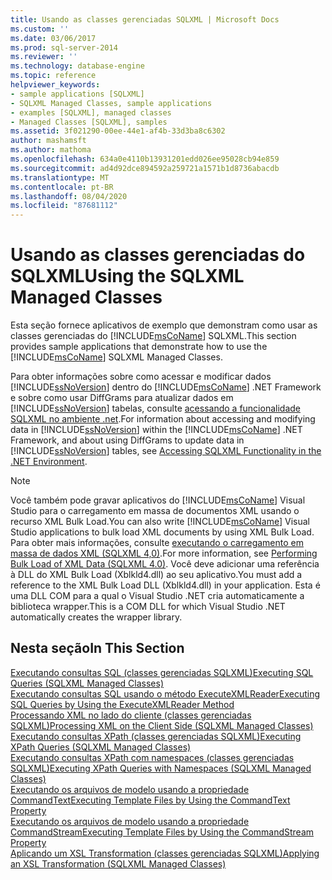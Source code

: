 ```yaml
---
title: Usando as classes gerenciadas SQLXML | Microsoft Docs
ms.custom: ''
ms.date: 03/06/2017
ms.prod: sql-server-2014
ms.reviewer: ''
ms.technology: database-engine
ms.topic: reference
helpviewer_keywords:
- sample applications [SQLXML]
- SQLXML Managed Classes, sample applications
- examples [SQLXML], managed classes
- Managed Classes [SQLXML], samples
ms.assetid: 3f021290-00ee-44e1-af4b-33d3ba8c6302
author: mashamsft
ms.author: mathoma
ms.openlocfilehash: 634a0e4110b13931201edd026ee95028cb94e859
ms.sourcegitcommit: ad4d92dce894592a259721a1571b1d8736abacdb
ms.translationtype: MT
ms.contentlocale: pt-BR
ms.lasthandoff: 08/04/2020
ms.locfileid: "87681112"
---
```

# <a name="using-the-sqlxml-managed-classes"></a><span data-ttu-id="0b2cd-102">Usando as classes gerenciadas do SQLXML</span><span class="sxs-lookup"><span data-stu-id="0b2cd-102">Using the SQLXML Managed Classes</span></span>
  <span data-ttu-id="0b2cd-103">Esta seção fornece aplicativos de exemplo que demonstram como usar as classes gerenciadas do [!INCLUDE[msCoName](../../includes/msconame-md.md)] SQLXML.</span><span class="sxs-lookup"><span data-stu-id="0b2cd-103">This section provides sample applications that demonstrate how to use the [!INCLUDE[msCoName](../../includes/msconame-md.md)] SQLXML Managed Classes.</span></span>  
  
 <span data-ttu-id="0b2cd-104">Para obter informações sobre como acessar e modificar dados [!INCLUDE[ssNoVersion](../../includes/ssnoversion-md.md)] dentro do [!INCLUDE[msCoName](../../includes/msconame-md.md)] .NET Framework e sobre como usar DiffGrams para atualizar dados em [!INCLUDE[ssNoVersion](../../includes/ssnoversion-md.md)] tabelas, consulte [acessando a funcionalidade SQLXML no ambiente .net](../../relational-databases/sqlxml-annotated-xsd-schemas-xpath-queries/net-framework-classes/accessing-sqlxml-functionality-in-the-net-environment.md).</span><span class="sxs-lookup"><span data-stu-id="0b2cd-104">For information about accessing and modifying data in [!INCLUDE[ssNoVersion](../../includes/ssnoversion-md.md)] within the [!INCLUDE[msCoName](../../includes/msconame-md.md)] .NET Framework, and about using DiffGrams to update data in [!INCLUDE[ssNoVersion](../../includes/ssnoversion-md.md)] tables, see [Accessing SQLXML Functionality in the .NET Environment](../../relational-databases/sqlxml-annotated-xsd-schemas-xpath-queries/net-framework-classes/accessing-sqlxml-functionality-in-the-net-environment.md).</span></span>  
  
> [!NOTE]  
>  <span data-ttu-id="0b2cd-105">Você também pode gravar aplicativos do [!INCLUDE[msCoName](../../includes/msconame-md.md)] Visual Studio para o carregamento em massa de documentos XML usando o recurso XML Bulk Load.</span><span class="sxs-lookup"><span data-stu-id="0b2cd-105">You can also write [!INCLUDE[msCoName](../../includes/msconame-md.md)] Visual Studio applications to bulk load XML documents by using XML Bulk Load.</span></span> <span data-ttu-id="0b2cd-106">Para obter mais informações, consulte [executando o carregamento em massa de dados XML &#40;SQLXML 4,0&#41;](../../relational-databases/sqlxml-annotated-xsd-schemas-xpath-queries/bulk-load-xml/performing-bulk-load-of-xml-data-sqlxml-4-0.md).</span><span class="sxs-lookup"><span data-stu-id="0b2cd-106">For more information, see [Performing Bulk Load of XML Data &#40;SQLXML 4.0&#41;](../../relational-databases/sqlxml-annotated-xsd-schemas-xpath-queries/bulk-load-xml/performing-bulk-load-of-xml-data-sqlxml-4-0.md).</span></span> <span data-ttu-id="0b2cd-107">Você deve adicionar uma referência à DLL do XML Bulk Load (Xblkld4.dll) ao seu aplicativo.</span><span class="sxs-lookup"><span data-stu-id="0b2cd-107">You must add a reference to the XML Bulk Load DLL (Xblkld4.dll) in your application.</span></span> <span data-ttu-id="0b2cd-108">Esta é uma DLL COM para a qual o Visual Studio .NET cria automaticamente a biblioteca wrapper.</span><span class="sxs-lookup"><span data-stu-id="0b2cd-108">This is a COM DLL for which Visual Studio .NET automatically creates the wrapper library.</span></span>  
  
## <a name="in-this-section"></a><span data-ttu-id="0b2cd-109">Nesta seção</span><span class="sxs-lookup"><span data-stu-id="0b2cd-109">In This Section</span></span>  
 [<span data-ttu-id="0b2cd-110">Executando consultas SQL &#40;classes gerenciadas SQLXML&#41;</span><span class="sxs-lookup"><span data-stu-id="0b2cd-110">Executing SQL Queries &#40;SQLXML Managed Classes&#41;</span></span>](../../relational-databases/sqlxml-annotated-xsd-schemas-xpath-queries/net-framework-classes/sqlxml-4-0-net-framework-support-managed-classes.md)  
  [<span data-ttu-id="0b2cd-111">Executando consultas SQL usando o método ExecuteXMLReader</span><span class="sxs-lookup"><span data-stu-id="0b2cd-111">Executing SQL Queries by Using the ExecuteXMLReader Method</span></span>](../../relational-databases/sqlxml-annotated-xsd-schemas-xpath-queries/net-framework-classes/executing-sql-queries-by-using-the-executexmlreader-method.md)  
  [<span data-ttu-id="0b2cd-112">Processando XML no lado do cliente &#40;classes gerenciadas SQLXML&#41;</span><span class="sxs-lookup"><span data-stu-id="0b2cd-112">Processing XML on the Client Side &#40;SQLXML Managed Classes&#41;</span></span>](../../relational-databases/sqlxml-annotated-xsd-schemas-xpath-queries/net-framework-classes/processing-xml-on-the-client-side-sqlxml-managed-classes.md)  
  [<span data-ttu-id="0b2cd-113">Executando consultas XPath &#40;classes gerenciadas SQLXML&#41;</span><span class="sxs-lookup"><span data-stu-id="0b2cd-113">Executing XPath Queries &#40;SQLXML Managed Classes&#41;</span></span>](../../relational-databases/sqlxml-annotated-xsd-schemas-xpath-queries/net-framework-classes/executing-xpath-queries-sqlxml-managed-classes.md)  
  [<span data-ttu-id="0b2cd-114">Executando consultas XPath com namespaces &#40;classes gerenciadas SQLXML&#41;</span><span class="sxs-lookup"><span data-stu-id="0b2cd-114">Executing XPath Queries with Namespaces &#40;SQLXML Managed Classes&#41;</span></span>](../../relational-databases/sqlxml-annotated-xsd-schemas-xpath-queries/net-framework-classes/executing-xpath-queries-with-namespaces-sqlxml-managed-classes.md)  
  [<span data-ttu-id="0b2cd-115">Executando os arquivos de modelo usando a propriedade CommandText</span><span class="sxs-lookup"><span data-stu-id="0b2cd-115">Executing Template Files by Using the CommandText Property</span></span>](../../relational-databases/sqlxml-annotated-xsd-schemas-xpath-queries/net-framework-classes/executing-template-files-by-using-the-commandtext-property.md)  
  [<span data-ttu-id="0b2cd-116">Executando os arquivos de modelo usando a propriedade CommandStream</span><span class="sxs-lookup"><span data-stu-id="0b2cd-116">Executing Template Files by Using the CommandStream Property</span></span>](../../relational-databases/sqlxml-annotated-xsd-schemas-xpath-queries/net-framework-classes/executing-template-files-by-using-the-commandstream-property.md)  
  [<span data-ttu-id="0b2cd-117">Aplicando um XSL Transformation &#40;classes gerenciadas SQLXML&#41;</span><span class="sxs-lookup"><span data-stu-id="0b2cd-117">Applying an XSL Transformation &#40;SQLXML Managed Classes&#41;</span></span>](../../relational-databases/sqlxml-annotated-xsd-schemas-xpath-queries/net-framework-classes/applying-an-xsl-transformation-sqlxml-managed-classes.md)  
  
